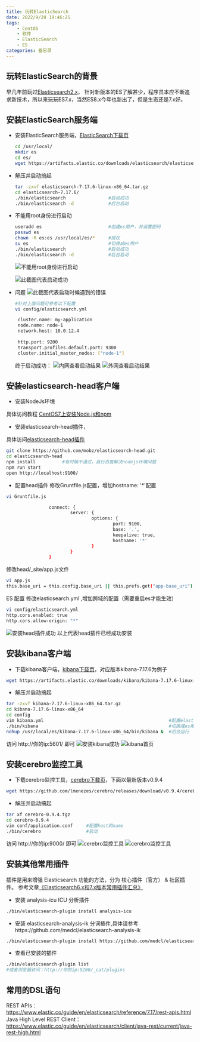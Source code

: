 ```yaml
---
title: 玩转ElasticSearch
date: 2022/9/28 19:46:25
tags:
    - CentOS
    - 软件
    - ElasticSearch
    - ES
categories: 备忘录
---
```






## 玩转ElasticSearch的背景
早几年前玩过[Elasticsearch2.x](http://tech.jasonsoso.com/2015/12/elasticsearch/)，
针对新版本的ES了解甚少，程序员本应不断追求新技术，所以来玩玩ES7.x，当然ES8.x今年也新出了，但是生态还是7.x好。




## 安装ElasticSearch服务端


- 安装ElasticSearch服务端，[ElasticSearch下载页](https://www.elastic.co/cn/downloads/elasticsearch "ElasticSearch下载页")
    ```bash
    cd /usr/local/
    mkdir es
    cd es/
    wget https://artifacts.elastic.co/downloads/elasticsearch/elasticsearch-7.17.6-linux-x86_64.tar.gz
    ```

- 解压并启动搞起

    ```bash
    tar -zxvf elasticsearch-7.17.6-linux-x86_64.tar.gz
    cd elasticsearch-7.17.6/
    ./bin/elasticsearch                #启动成功
    ./bin/elasticsearch -d             #后台启动
    ```


- 不能用root身份进行启动
    ```bash
    useradd es                         #创建es用户，并设置密码
    passwd es  
    chown -R es:es /usr/local/es/*     #授权
    su es                              #切换成es用户
    ./bin/elasticsearch                #启动成功
    ./bin/elasticsearch -d             #后台启动
    ```
  ![不能用root身份进行启动](http://tech.jasonsoso.com/images/202210/es-2.png "不能用root身份进行启动")

  ![此截图代表启动成功](http://tech.jasonsoso.com/images/202210/es-4.png "此截图代表启动成功")

- 问题
  ![此截图代表启动时候遇到的错误](http://tech.jasonsoso.com/images/202210/es-5.png "此截图代表启动时候遇到的错误")

    ```bash
    #针对上面问题可参考以下配置
    vi config/elasticsearch.yml
    ```
    
   ``` bash
    cluster.name: my-application
    node.name: node-1
    network.host: 10.0.12.4
    
    http.port: 9200
    transport.profiles.default.port: 9300
    cluster.initial_master_nodes: ["node-1"]
   ```
  终于启动成功：
  ![内网查看启动结果](http://tech.jasonsoso.com/images/202210/es-6.png "内网查看启动结果")
  ![外网查看启动结果](http://tech.jasonsoso.com/images/202210/es-7.png "外网查看启动结果")






## 安装elasticsearch-head客户端

- 安装NodeJs环境

具体访问教程 [CentOS7上安装Node.js和npm](http://tech.jasonsoso.com/2022/04/centos-install-something/#centos7%E4%B8%8A%E5%AE%89%E8%A3%85nodejs%E5%92%8Cnpm "CentOS7上安装Node.js和npm")

- 安装elasticsearch-head插件，

具体访问[elasticsearch-head插件](https://github.com/mobz/elasticsearch-head "elasticsearch-head插件")

```bash
git clone https://github.com/mobz/elasticsearch-head.git
cd elasticsearch-head
npm install          #有时候不通过，自行百度解决nodejs环境问题
npm run start
open http://localhost:9100/
```


- 配置head插件
  修改Gruntfile.js配置，增加hostname: '*'配置
```bash
vi Gruntfile.js

                connect: {
                        server: {
                                options: {
                                        port: 9100,
                                        base: '.',
                                        keepalive: true,
                                        hostname: '*'
                                }
                        }
                }
```

修改head/_site/app.js文件
```bash
vi app.js
this.base_uri = this.config.base_uri || this.prefs.get("app-base_uri") || "http://你的ip:9200";
```

ES 配置 修改elasticsearch.yml ,增加跨域的配置（需要重启es才能生效）
```bash
vi config/elasticsearch.yml
http.cors.enabled: true
http.cors.allow-origin: "*"
```

![安装head插件成功](http://tech.jasonsoso.com/images/202210/es-8.png "安装head插件成功")
以上代表head插件已经成功安装







## 安装kibana客户端

- 下载kibana客户端，[kibana下载页](https://www.elastic.co/cn/downloads/kibana "Download Kibana")，对应版本kibana-7.17.6为例子

```bash
wget https://artifacts.elastic.co/downloads/kibana/kibana-7.17.6-linux-x86_64.tar.gz
```

- 解压并启动搞起

```bash
tar -zxvf kibana-7.17.6-linux-x86_64.tar.gz
cd kibana-7.17.6-linux-x86_64
cd config
vim kibana.yml                                               #配置elasticsearch.hosts: ["http://你的ip:9200"] 和 server.host: "你的ip"
./bin/kibana                                                 #切换成es用户则启动成功
nohup /usr/local/es/kibana-7.17.6-linux-x86_64/bin/kibana &  #后台运行
```
访问 http://你的ip:5601/ 即可
![安装kibana成功](http://tech.jasonsoso.com/images/202210/es-9.png "安装kibana成功")
![kibana首页](http://tech.jasonsoso.com/images/202210/es-10.png "kibana首页")






## 安装cerebro监控工具


- 下载cerebro监控工具，[cerebro下载页](https://github.com/lmenezes/cerebro/releases "Download cerebro")，下面以最新版本v0.9.4

```bash
wget https://github.com/lmenezes/cerebro/releases/download/v0.9.4/cerebro-0.9.4.tgz
```

- 解压并启动搞起

```bash
tar xf cerebro-0.9.4.tgz
cd cerebro-0.9.4
vim conf/application.conf     #配置host和name
./bin/cerebro                 #启动
```
访问 http://你的ip:9000/ 即可
![cerebro监控工具](http://tech.jasonsoso.com/images/202210/es-11.png "cerebro监控工具")
![cerebro监控工具](http://tech.jasonsoso.com/images/202210/es-12.png "cerebro监控工具")






## 安装其他常用插件

插件是用来增强 Elasticsearch 功能的方法，分为 核心插件（官方） & 社区插件。
参考文章[《Elasticsearch6.x和7.x版本常用插件汇总》](https://blog.csdn.net/weixin_30314813/article/details/101858621 "《Elasticsearch6.x和7.x版本常用插件汇总》")

- 安装 analysis-icu ICU 分析插件

```bash
./bin/elasticsearch-plugin install analysis-icu
```

- 安装 elasticsearch-analysis-ik 分词插件,具体请参考https://github.com/medcl/elasticsearch-analysis-ik

```bash
./bin/elasticsearch-plugin install https://github.com/medcl/elasticsearch-analysis-ik/releases/download/v7.17.6/elasticsearch-analysis-ik-7.17.6.zip
```

- 查看已安装的插件
```bash
./bin/elasticsearch-plugin list
#或者浏览器访问：http://你的ip:9200/_cat/plugins
```



## 常用的DSL语句
REST APIs：https://www.elastic.co/guide/en/elasticsearch/reference/7.17/rest-apis.html
Java High Level REST Client：https://www.elastic.co/guide/en/elasticsearch/client/java-rest/current/java-rest-high.html



